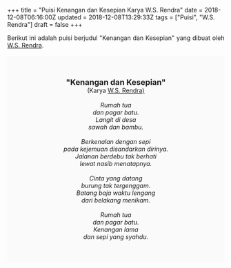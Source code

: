 +++
title = "Puisi Kenangan dan Kesepian Karya W.S. Rendra"
date = 2018-12-08T06:16:00Z
updated = 2018-12-08T13:29:33Z
tags = ["Puisi", "W.S. Rendra"]
draft = false
+++

<div dir="ltr" style="text-align: left;" trbidi="on"><div style="text-align: justify;">Berikut ini adalah puisi berjudul "Kenangan dan Kesepian" yang dibuat oleh <a href="https://ensiklopedia.kemdikbud.go.id/sastra/artikel/Rendra" target="_blank">W.S. Rendra</a>. </div><br /><div style="background: #FAFAFA; font-size: 14px; height: auto; margin: 0 auto; padding: 50px; text-align: center; width: auto;"><span style="font-size: 18px;"><b>"Kenangan dan Kesepian"</b></span><br />(Karya <a href="https://www.sekata.web.id/tags/w.s.-rendra" target="_blank">W.S. Rendra)</a> <br /><br /><i>Rumah tua</i><br /><i>dan pagar batu.</i><br /><i>Langit di desa</i><br /><i>sawah dan bambu.</i><br /><br /><i>Berkenalan dengan sepi</i><br /><i>pada kejemuan disandarkan dirinya.</i><br /><i>Jalanan berdebu tak berhati</i><br /><i>lewat nasib menatapnya.</i><br /><br /><i>Cinta yang datang</i><br /><i>burung tak tergenggam.</i><br /><i>Batang baja waktu lengang</i><br /><i>dari belakang menikam.</i><br /><br /><i>Rumah tua</i><br /><i>dan pagar batu.</i><br /><i>Kenangan lama</i><br /><i>dan sepi yang syahdu.</i></div></div>
